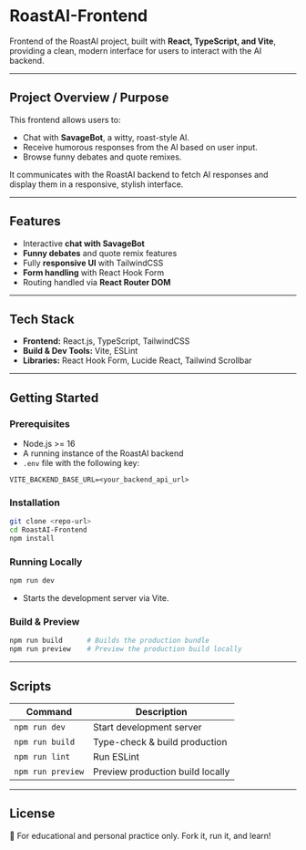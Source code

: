 # RoastAI-Frontend

Frontend of the RoastAI project, built with **React, TypeScript, and Vite**, providing a clean, modern interface for users to interact with the AI backend.

---

## Project Overview / Purpose

This frontend allows users to:

- Chat with **SavageBot**, a witty, roast-style AI.
- Receive humorous responses from the AI based on user input.
- Browse funny debates and quote remixes.

It communicates with the RoastAI backend to fetch AI responses and display them in a responsive, stylish interface.

---

## Features

- Interactive **chat with SavageBot**
- **Funny debates** and quote remix features
- Fully **responsive UI** with TailwindCSS
- **Form handling** with React Hook Form
- Routing handled via **React Router DOM**

---

## Tech Stack

- **Frontend:** React.js, TypeScript, TailwindCSS
- **Build & Dev Tools:** Vite, ESLint
- **Libraries:** React Hook Form, Lucide React, Tailwind Scrollbar

---

## Getting Started

### Prerequisites

- Node.js >= 16
- A running instance of the RoastAI backend
- `.env` file with the following key:

```env
VITE_BACKEND_BASE_URL=<your_backend_api_url>
```

### Installation

```bash
git clone <repo-url>
cd RoastAI-Frontend
npm install
```

### Running Locally

```bash
npm run dev
```

- Starts the development server via Vite.

### Build & Preview

```bash
npm run build      # Builds the production bundle
npm run preview    # Preview the production build locally
```

---

## Scripts

| Command           | Description                      |
| ----------------- | -------------------------------- |
| `npm run dev`     | Start development server         |
| `npm run build`   | Type-check & build production    |
| `npm run lint`    | Run ESLint                       |
| `npm run preview` | Preview production build locally |

---

## License

📝 For educational and personal practice only. Fork it, run it, and learn!
